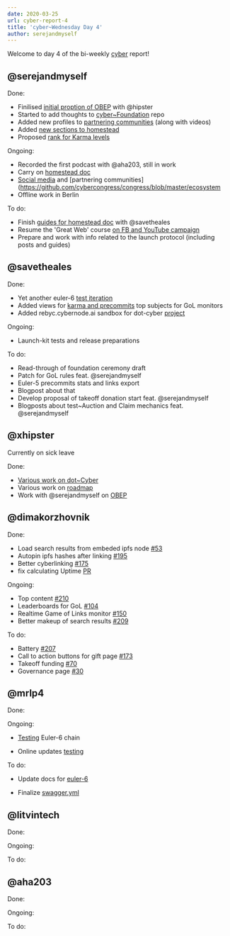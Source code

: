 ```yaml
---
date: 2020-03-25
url: cyber-report-4
title: 'cyber~Wednesday Day 4'
author: serejandmyself
---
```


Welcome to day 4 of the bi-weekly [cyber](https://cyber.page/) report!

## @serejandmyself

Done:

- Finilised [initial proption of OBEP](https://github.com/cybercongress/congress/issues/307) with @hipster
- Started to add thoughts to [cyber~Foundation](https://github.com/cybercongress/cyber-foundation) repo
- Added new profiles to [partnering communities](https://github.com/cybercongress/congress/blob/master/ecosystem/Cyber%20Homestead%20doc.md#partnering-communities) (along with videos)
- Added [new sections to homestead](https://github.com/cybercongress/congress/blob/master/ecosystem/Cyber%20Homestead%20doc.md#using-cyber-the-very-basics-of-becoming-a-master)
- Proposed [rank for Karma levels](https://github.com/cybercongress/dot-cyber/issues/215)

Ongoing:

- Recorded the first podcast with @aha203, still in work 
- Carry on [homestead doc](https://github.com/cybercongress/congress/issues/290)
- [Social media](https://github.com/cybercongress/congress/blob/master/ecosystem/Cyber%20Homestead%20doc.md#public-profiles) and [partnering communities](https://github.com/cybercongress/congress/blob/master/ecosystem
- Offline work in Berlin

To do:

- Finish [guides for homestead doc](https://github.com/cybercongress/congress/tree/master/ecosystem/guides) with @savetheales
- Resume the 'Great Web' course [on FB and YouTube campaign](https://www.youtube.com/watch?v=z8eXzAMSkq0&list=PLVgXf-V4TQc3q7NDPZhO8ASQEn3jHtM84)
- Prepare and work with info related to the launch protocol (including posts and guides)

## @savetheales

Done:

- Yet another euler-6 [test iteration](https://github.com/cybercongress/go-cyber/pull/474/files)
- Added views for [karma and precommits](https://github.com/cybercongress/cyberindex/commit/b08052a745fa8fad039cda6e77bf2df1b298c6b8) top subjects for GoL monitors
- Added rebyc.cybernode.ai sandbox for dot-cyber [project](https://github.com/cybercongress/dot-cyber/issues/182)


Ongoing:

- Launch-kit tests and release preparations

To do:

- Read-through of foundation ceremony draft
- Patch for GoL rules feat. @serejandmyself
- Euler-5 precommits stats and links export
- Blogpost about that
- Develop proposal of takeoff donation start feat. @serejandmyself
- Blogposts about test~Auction and Claim mechanics feat. @serejandmyself

## @xhipster

Currently on sick leave

Done: 

- [Various work on dot~Cyber](https://github.com/cybercongress/dot-cyber)
- Various work on [roadmap](https://github.com/orgs/cybercongress/projects/2)
- Work with @serejandmyself on [OBEP](https://github.com/cybercongress/congress/issues/307)

## @dimakorzhovnik

Done:

- Load search results from embeded ipfs node [#53](https://github.com/cybercongress/dot-cyber/pull/212)
- Autopin ipfs hashes after linking [#195](https://github.com/cybercongress/dot-cyber/pull/212)
- Better cyberlinking [#175](https://github.com/cybercongress/dot-cyber/pull/212)
- fix calculating Uptime [PR](https://github.com/cybercongress/dot-cyber/pull/220)

Ongoing:

- Top content [#210](https://github.com/cybercongress/dot-cyber/pull/221)
- Leaderboards for GoL [#104](https://github.com/cybercongress/dot-cyber/pull/221)
- Realtime Game of Links monitor [#150](https://github.com/cybercongress/dot-cyber/pull/221)
- Better makeup of search results [#209](https://github.com/cybercongress/dot-cyber/issues/209)


To do:

- Battery [#207](https://github.com/cybercongress/dot-cyber/issues/207)
- Call to action buttons for gift page [#173](https://github.com/cybercongress/dot-cyber/issues/173)
- Takeoff funding [#70](https://github.com/cybercongress/dot-cyber/issues/70)
- Governance page [#30](https://github.com/cybercongress/dot-cyber/issues/30)

## @mrlp4

Done:

Ongoing: 

- [Testing](https://github.com/cybercongress/go-cyber/pull/474) Euler-6 chain

- Online updates [testing](https://github.com/cybercongress/go-cyber/issues/464)

To do:

- Update docs for [euler-6](https://github.com/cybercongress/go-cyber/issues/503)

- Finalize [swagger.yml](https://github.com/cybercongress/go-cyber/issues/461)

## @litvintech

Done:

Ongoing:

To do:

## @aha203

Done:

Ongoing:

To do:
